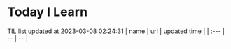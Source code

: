 # Today I Learn 
TIL list updated at 2023-03-08 02:24:31
| name | url | updated time |
| :--- | -- | -- |
